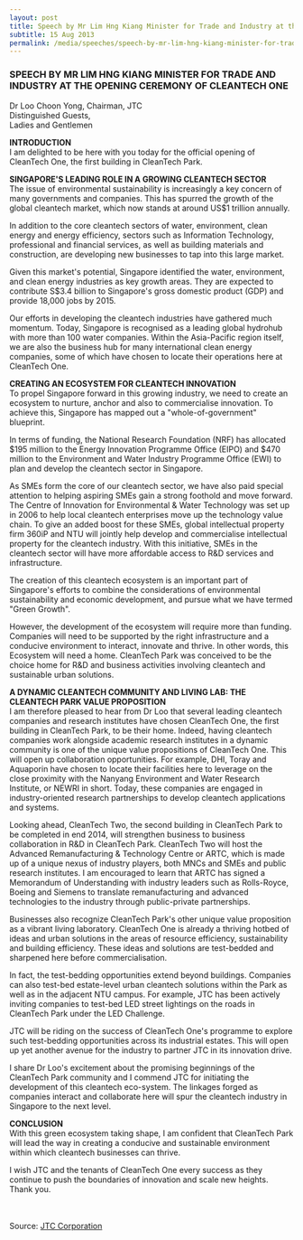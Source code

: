 ```yaml
---
layout: post
title: Speech by Mr Lim Hng Kiang Minister for Trade and Industry at the Opening Ceremony of CleanTech One
subtitle: 15 Aug 2013
permalink: /media/speeches/speech-by-mr-lim-hng-kiang-minister-for-trade-and-industry-at-the-opening-ceremony-of-cleantech-one
---
```


### SPEECH BY MR LIM HNG KIANG MINISTER FOR TRADE AND INDUSTRY AT THE OPENING CEREMONY OF CLEANTECH ONE

Dr Loo Choon Yong, Chairman, JTC  
Distinguished Guests,  
Ladies and Gentlemen

**INTRODUCTION**  
I am delighted to be here with you today for the official opening of CleanTech One, the first building in CleanTech Park.

**SINGAPORE'S LEADING ROLE IN A GROWING CLEANTECH SECTOR**  
The issue of environmental sustainability is increasingly a key concern of many governments and companies. This has spurred the growth of the global cleantech market, which now stands at around US$1 trillion annually.

In addition to the core cleantech sectors of water, environment, clean energy and energy efficiency, sectors such as Information Technology, professional and financial services, as well as building materials and construction, are developing new businesses to tap into this large market.

Given this market's potential, Singapore identified the water, environment, and clean energy industries as key growth areas. They are expected to contribute S$3.4 billion to Singapore's gross domestic product (GDP) and provide 18,000 jobs by 2015.

Our efforts in developing the cleantech industries have gathered much momentum. Today, Singapore is recognised as a leading global hydrohub with more than 100 water companies. Within the Asia-Pacific region itself, we are also the business hub for many international clean energy companies, some of which have chosen to locate their operations here at CleanTech One.

**CREATING AN ECOSYSTEM FOR CLEANTECH INNOVATION**  
To propel Singapore forward in this growing industry, we need to create an ecosystem to nurture, anchor and also to commercialise innovation. To achieve this, Singapore has mapped out a "whole-of-government" blueprint.

In terms of funding, the National Research Foundation (NRF) has allocated $195 million to the Energy Innovation Programme Office (EIPO) and $470 million to the Environment and Water Industry Programme Office (EWI) to plan and develop the cleantech sector in Singapore.

As SMEs form the core of our cleantech sector, we have also paid special attention to helping aspiring SMEs gain a strong foothold and move forward. The Centre of Innovation for Environmental & Water Technology was set up in 2006 to help local cleantech enterprises move up the technology value chain. To give an added boost for these SMEs, global intellectual property firm 360iP and NTU will jointly help develop and commercialise intellectual property for the cleantech industry. With this initiative, SMEs in the cleantech sector will have more affordable access to R&D services and infrastructure.

The creation of this cleantech ecosystem is an important part of Singapore's efforts to combine the considerations of environmental sustainability and economic development, and pursue what we have termed "Green Growth".

However, the development of the ecosystem will require more than funding. Companies will need to be supported by the right infrastructure and a conducive environment to interact, innovate and thrive. In other words, this Ecosystem will need a home. CleanTech Park was conceived to be the choice home for R&D and business activities involving cleantech and sustainable urban solutions.

**A DYNAMIC CLEANTECH COMMUNITY AND LIVING LAB: THE CLEANTECH PARK VALUE PROPOSITION**  
I am therefore pleased to hear from Dr Loo that several leading cleantech companies and research institutes have chosen CleanTech One, the first building in CleanTech Park, to be their home. Indeed, having cleantech companies work alongside academic research institutes in a dynamic community is one of the unique value propositions of CleanTech One. This will open up collaboration opportunities. For example, DHI, Toray and Aquaporin have chosen to locate their facilities here to leverage on the close proximity with the Nanyang Environment and Water Research Institute, or NEWRI in short. Today, these companies are engaged in industry-oriented research partnerships to develop cleantech applications and systems.

Looking ahead, CleanTech Two, the second building in CleanTech Park to be completed in end 2014, will strengthen business to business collaboration in R&D in CleanTech Park. CleanTech Two will host the Advanced Remanufacturing & Technology Centre or ARTC, which is made up of a unique nexus of industry players, both MNCs and SMEs and public research institutes. I am encouraged to learn that ARTC has signed a Memorandum of Understanding with industry leaders such as Rolls-Royce, Boeing and Siemens to translate remanufacturing and advanced technologies to the industry through public-private partnerships.

Businesses also recognize CleanTech Park's other unique value proposition as a vibrant living laboratory. CleanTech One is already a thriving hotbed of ideas and urban solutions in the areas of resource efficiency, sustainability and building efficiency. These ideas and solutions are test-bedded and sharpened here before commercialisation.

In fact, the test-bedding opportunities extend beyond buildings. Companies can also test-bed estate-level urban cleantech solutions within the Park as well as in the adjacent NTU campus. For example, JTC has been actively inviting companies to test-bed LED street lightings on the roads in CleanTech Park under the LED Challenge.

JTC will be riding on the success of CleanTech One's programme to explore such test-bedding opportunities across its industrial estates. This will open up yet another avenue for the industry to partner JTC in its innovation drive.

I share Dr Loo's excitement about the promising beginnings of the CleanTech Park community and I commend JTC for initiating the development of this cleantech eco-system. The linkages forged as companies interact and collaborate here will spur the cleantech industry in Singapore to the next level.

**CONCLUSION**  
With this green ecosystem taking shape, I am confident that CleanTech Park will lead the way in creating a conducive and sustainable environment within which cleantech businesses can thrive.

I wish JTC and the tenants of CleanTech One every success as they continue to push the boundaries of innovation and scale new heights. Thank you.
<br><br><br> 


Source: [<a href="https://www.jtc.gov.sg/Pages/default.aspx" target="_blank">JTC Corporation</a>](https://www.jtc.gov.sg/Pages/default.aspx)

